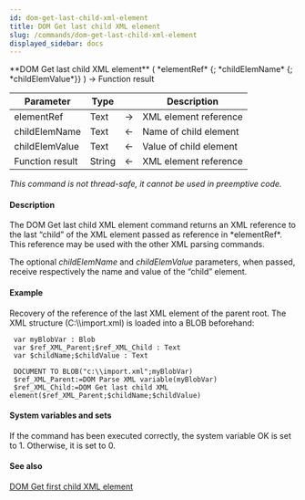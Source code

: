 ```yaml
---
id: dom-get-last-child-xml-element
title: DOM Get last child XML element
slug: /commands/dom-get-last-child-xml-element
displayed_sidebar: docs
---
```


<!--REF #_command_.DOM Get last child XML element.Syntax-->**DOM Get last child XML element** ( *elementRef* {; *childElemName* {; *childElemValue*}} ) -> Function result<!-- END REF-->
<!--REF #_command_.DOM Get last child XML element.Params-->
| Parameter | Type |  | Description |
| --- | --- | --- | --- |
| elementRef | Text | &#8594;  | XML element reference |
| childElemName | Text | &#8592; | Name of child element |
| childElemValue | Text | &#8592; | Value of child element |
| Function result | String | &#8592; | XML element reference |

<!-- END REF-->

*This command is not thread-safe, it cannot be used in preemptive code.*


#### Description 

<!--REF #_command_.DOM Get last child XML element.Summary-->The DOM Get last child XML element command returns an XML reference to the last “child” of the XML element passed as reference in *elementRef*.<!-- END REF--> This reference may be used with the other XML parsing commands.

The optional *childElemName* and *childElemValue* parameters, when passed, receive respectively the name and value of the “child” element.

#### Example 

Recovery of the reference of the last XML element of the parent root. The XML structure (C:\\\\import.xml) is loaded into a BLOB beforehand: 

```4d
 var myBlobVar : Blob
 var $ref_XML_Parent;$ref_XML_Child : Text
 var $childName;$childValue : Text
 
 DOCUMENT TO BLOB("c:\\import.xml";myBlobVar)
 $ref_XML_Parent:=DOM Parse XML variable(myBlobVar)
 $ref_XML_Child:=DOM Get last child XML element($ref_XML_Parent;$childName;$childValue)
```

#### System variables and sets 

If the command has been executed correctly, the system variable OK is set to 1\. Otherwise, it is set to 0.

#### See also 

[DOM Get first child XML element](dom-get-first-child-xml-element.md)  
